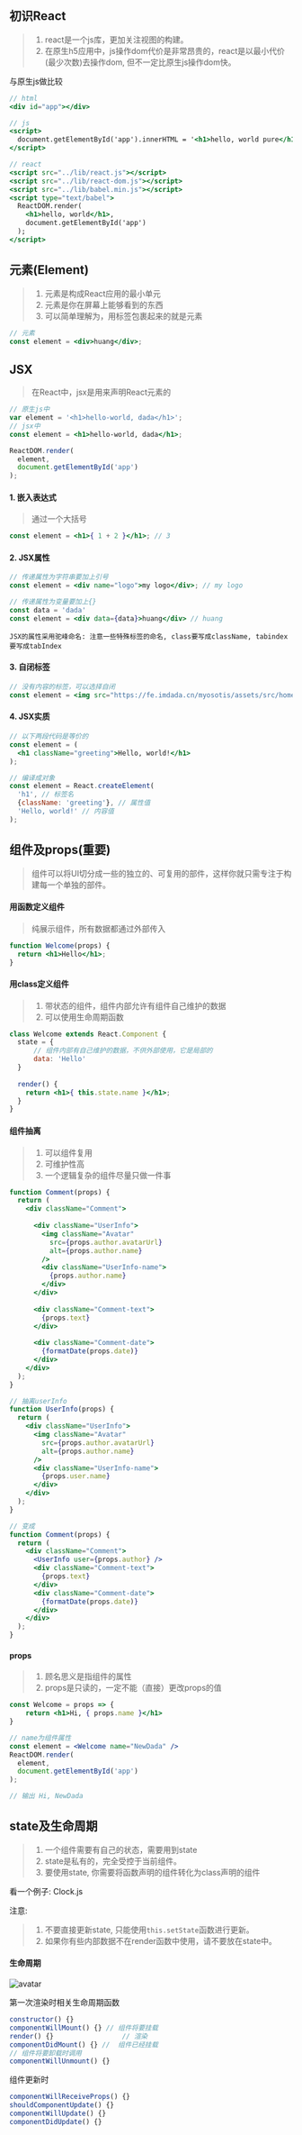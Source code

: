 ## 初识React

> 1. react是一个js库，更加关注视图的构建。
> 2. 在原生h5应用中，js操作dom代价是非常昂贵的，react是以最小代价(最少次数)去操作dom, 但不一定比原生js操作dom快。

与原生js做比较

```jsx
// html
<div id="app"></div>

// js
<script>
  document.getElementById('app').innerHTML = '<h1>hello, world pure</h1>'
</script>

// react
<script src="../lib/react.js"></script>
<script src="../lib/react-dom.js"></script>
<script src="../lib/babel.min.js"></script>
<script type="text/babel">
  ReactDOM.render(
    <h1>hello, world</h1>,
    document.getElementById('app')
  );
</script>
```

## 元素(Element)

> 1. 元素是构成React应用的最小单元
> 2. 元素是你在屏幕上能够看到的东西
> 3. 可以简单理解为，用标签包裹起来的就是元素

```jsx
// 元素
const element = <div>huang</div>;
```

## JSX

> 在React中，jsx是用来声明React元素的

```jsx
// 原生js中
var element = '<h1>hello-world, dada</h1>';
// jsx中
const element = <h1>hello-world, dada</h1>;

ReactDOM.render(
  element,
  document.getElementById('app')
);
```

#### 1. 嵌入表达式

> 通过一个大括号

```jsx
const element = <h1>{ 1 + 2 }</h1>; // 3
```

#### 2. JSX属性 

```jsx
// 传递属性为字符串要加上引号
const element = <div name="logo">my logo</div>; // my logo

// 传递属性为变量要加上{}
const data = 'dada'
const element = <div data={data}>huang</div> // huang
```

`JSX的属性采用驼峰命名: 注意一些特殊标签的命名, class要写成className, tabindex要写成tabIndex`

#### 3. 自闭标签

```jsx
// 没有内容的标签，可以选择自闭
const element = <img src="https://fe.imdada.cn/myosotis/assets/src/home/images/next.png" />
```

#### 4. JSX实质

```jsx
// 以下两段代码是等价的
const element = (
  <h1 className="greeting">Hello, world!</h1>
);

// 编译成对象
const element = React.createElement(
  'h1', // 标签名
  {className: 'greeting'}, // 属性值
  'Hello, world!' // 内容值
);
```

## 组件及props(重要)

> 组件可以将UI切分成一些的独立的、可复用的部件，这样你就只需专注于构建每一个单独的部件。

#### 用函数定义组件

> 纯展示组件，所有数据都通过外部传入

```jsx
function Welcome(props) {
  return <h1>Hello</h1>;
}
```

#### 用class定义组件

> 1. 带状态的组件，组件内部允许有组件自己维护的数据
> 2. 可以使用生命周期函数

```jsx
class Welcome extends React.Component {
  state = {
      // 组件内部有自己维护的数据，不供外部使用，它是局部的
      data: 'Hello'
  }
  
  render() {
    return <h1>{ this.state.name }</h1>;
  }
}
```

#### 组件抽离

> 1. 可以组件复用
> 2. 可维护性高
> 3. 一个逻辑复杂的组件尽量只做一件事

```jsx
function Comment(props) {
  return (
    <div className="Comment">
      
      <div className="UserInfo">
        <img className="Avatar"
          src={props.author.avatarUrl}
          alt={props.author.name}
        />
        <div className="UserInfo-name">
          {props.author.name}
        </div>
      </div>
      
      <div className="Comment-text">
        {props.text}
      </div>
      
      <div className="Comment-date">
        {formatDate(props.date)}
      </div>
    </div>
  );
}

// 抽离userInfo
function UserInfo(props) {
  return (
    <div className="UserInfo">
      <img className="Avatar"
        src={props.author.avatarUrl}
        alt={props.author.name}
      />
      <div className="UserInfo-name">
        {props.user.name}
      </div>
    </div>
  );
}

// 变成
function Comment(props) {
  return (
    <div className="Comment">
      <UserInfo user={props.author} />
      <div className="Comment-text">
        {props.text}
      </div>
      <div className="Comment-date">
        {formatDate(props.date)}
      </div>
    </div>
  );
}
```

#### props

> 1. 顾名思义是指组件的属性
> 2. props是只读的，一定不能（直接）更改props的值

```jsx
const Welcome = props => {
    return <h1>Hi, { props.name }</h1>
}

// name为组件属性
const element = <Welcome name="NewDada" />
ReactDOM.render(
  element,
  document.getElementById('app')
);

// 输出 Hi, NewDada
```

## state及生命周期

> 1. 一个组件需要有自己的状态，需要用到state
> 2. state是私有的，完全受控于当前组件。
> 3. 要使用state, 你需要将函数声明的组件转化为class声明的组件

看一个例子: Clock.js

注意:

> 1. 不要直接更新state, 只能使用`this.setState`函数进行更新。
> 2. 如果你有些内部数据不在render函数中使用，请不要放在state中。

#### 生命周期
![avatar](https://image2.imdada.cn/7ff724fc1e3e4211b71cec2e2deeb5b1.jpg)

第一次渲染时相关生命周期函数

```jsx
constructor() {}
componentWillMount() {} // 组件将要挂载
render() {}			        // 渲染
componentDidMount() {} //  组件已经挂载
// 组件将要卸载时调用
componentWillUnmount() {}
```

组件更新时

```jsx
componentWillReceiveProps() {}
shouldComponentUpdate() {}
componentWillUpdate() {}
componentDidUpdate() {}
```
